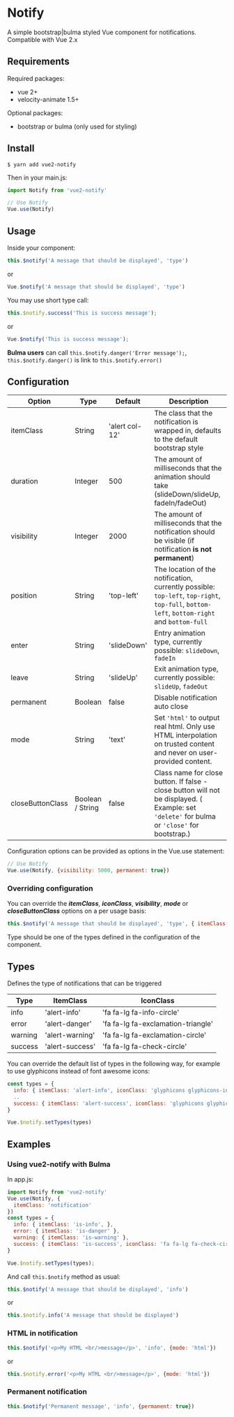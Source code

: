 # Notify

A simple bootstrap|bulma styled Vue component for notifications. Compatible with Vue 2.x

## Requirements

Required packages:
- vue 2+
- velocity-animate 1.5+

Optional packages:
- bootstrap or bulma (only used for styling)

## Install

```
$ yarn add vue2-notify
```

Then in your main.js:

```js
import Notify from 'vue2-notify'

// Use Notify
Vue.use(Notify)
```

## Usage

Inside your component:

```js
this.$notify('A message that should be displayed', 'type')
```

or

```js
Vue.$notify('A message that should be displayed', 'type')
```

You may use short type call:

```js
this.$notify.success('This is success message');
```

or

```js
Vue.$notify('This is success message');
```

**Bulma users** can call `this.$notify.danger('Error message');`, `this.$notify.danger()` is link to `this.$notify.error()`
## Configuration

| Option            | Type             | Default           | Description
|-------------------|------------------|-------------------|---------------------------------------------------------------------------------------------------------------------------
| itemClass         | String           | 'alert col-12'    | The class that the notification is wrapped in, defaults to the default bootstrap style
| duration          | Integer          | 500               | The amount of milliseconds that the animation should take (slideDown/slideUp, fadeIn/fadeOut)
| visibility        | Integer          | 2000              | The amount of milliseconds that the notification should be visible (if notification __is not permanent__)
| position          | String           | 'top-left'        | The location of the notification, currently possible: `top-left`, `top-right`, `top-full`, `bottom-left`, `bottom-right` and `bottom-full`
| enter             | String           | 'slideDown'       | Entry animation type, currently possible: `slideDown`, `fadeIn`
| leave             | String           | 'slideUp'         | Exit animation type, currently possible: `slideUp`, `fadeOut`
| permanent         | Boolean          | false             | Disable notification auto close
| mode              | String           | 'text'            | Set `'html'` to output real html. Only use HTML interpolation on trusted content and never on user-provided content.
| closeButtonClass  | Boolean / String | false             | Class name for close button. If false - close button will not be displayed. ( Example: set `'delete'` for bulma or `'close'` for bootstrap.)

Configuration options can be provided as options in the Vue.use statement:

```js
// Use Notify
Vue.use(Notify, {visibility: 5000, permanent: true})
```

### Overriding configuration
You can override the ___itemClass___, ___iconClass___, ___visibility___, ___mode___ or ___closeButtonClass___ options on a per usage basis:

```js
this.$notify('A message that should be displayed', 'type', { itemClass: 'alert col-6 alert-info', iconClass: 'fa fa-lg fa-handshake-o', visibility: 10000 })
```

Type should be one of the types defined in the configuration of the component.

## Types

Defines the type of notifications that can be triggered

| Type      | ItemClass         | IconClass                     
|-----------|-------------------|--------------------------------------
| info      | 'alert-info'      | 'fa fa-lg fa-info-circle'     
| error     | 'alert-danger'    | 'fa fa-lg fa-exclamation-triangle'
| warning   | 'alert-warning'   | 'fa fa-lg fa-exclamation-circle'
| success   | 'alert-success'   | 'fa fa-lg fa-check-circle'

You can override the default list of types in the following way, for example to use
glyphicons instead of font awesome icons:

```js
const types = {
  info: { itemClass: 'alert-info', iconClass: 'glyphicons glyphicons-info-sign'},
  ..
  success: { itemClass: 'alert-success', iconClass: 'glyphicons glyphicons-ok'},
}

Vue.$notify.setTypes(types)

```

## Examples

### Using vue2-notify with Bulma

In app.js:
```js
import Notify from 'vue2-notify'
Vue.use(Notify, {
  itemClass: 'notification'
})
const types = {
  info: { itemClass: 'is-info', },
  error: { itemClass: 'is-danger' },
  warning: { itemClass: 'is-warning' },
  success: { itemClass: 'is-success', iconClass: 'fa fa-lg fa-check-circle' }
}

Vue.$notify.setTypes(types);
```
And call `this.$notify` method as usual:
```js
this.$notify('A message that should be displayed', 'info')
```
or
```js
this.$notify.info('A message that should be displayed')
```
### HTML in notification
```js
this.$notify('<p>My HTML <br/>message</p>', 'info', {mode: 'html'})
```
or
```js
this.$notify.error('<p>My HTML <br/>message</p>', {mode: 'html'})
```
### Permanent notification
```js
this.$notify('Permanent message', 'info', {permanent: true})
```
